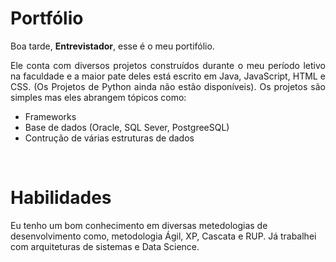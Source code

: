 # Portfólio

<p>Boa tarde, <b>Entrevistador</b>, esse é o meu portifólio.</p>
<p align="justify">Ele conta com diversos projetos construídos durante o meu período letivo na faculdade e a maior pate deles está escrito em Java, JavaScript, HTML e CSS. (Os Projetos de Python ainda não estão disponíveis). Os projetos são simples mas eles abrangem tópicos como:</p>

* Frameworks
* Base de dados (Oracle, SQL Sever, PostgreeSQL)
* Contrução de várias estruturas de dados

<br/>

# Habilidades

Eu tenho um bom conhecimento em diversas metedologias de desenvolvimento como, metodologia Ágil, XP, Cascata e RUP. Já trabalhei com arquiteturas de sistemas e Data Science.</p>
